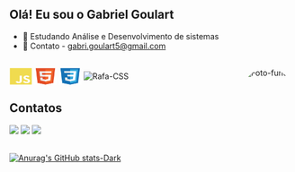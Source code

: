 ## Olá! Eu sou o Gabriel Goulart

- 🌱 Estudando Análise e Desenvolvimento de sistemas
- 💬 Contato - gabri.goulart5@gmail.com

<div style="display: inline_block"><br>
  <img align="center" alt="Rafa-Js" height="30" width="40" src="https://raw.githubusercontent.com/devicons/devicon/master/icons/javascript/javascript-plain.svg">
  <img align="center" alt="Rafa-HTML" height="30" width="40" src="https://raw.githubusercontent.com/devicons/devicon/master/icons/html5/html5-original.svg">
  <img align="center" alt="Rafa-CSS" height="30" width="40" src="https://raw.githubusercontent.com/devicons/devicon/master/icons/css3/css3-original.svg">
    <img align="center" alt="Rafa-CSS" height="30" width="40" src="https://th.bing.com/th/id/OIP.5BxsKdxSXnpkvDteJk73vQHaHa?pid=ImgDet&rs=1">

  <img align="right" alt="Foto-fundo" height="130" style="border-radius:50px;" src="https://th.bing.com/th/id/R.27a672f7b742549d76546c9b06fcefc1?rik=0PaJd9n%2f6mZa3A&pid=ImgRaw&r=0">
</div>

## Contatos
 
<div> 
  <a href="https://www.instagram.com/ga_goulartt/" target="_blank"><img src="https://img.shields.io/badge/-Instagram-%23E4405F?style=for-the-badge&logo=instagram&logoColor=white" target="_blank"></a>
  <a href = "https://mail.google.com/mail/u/0/?hl=pt-BR#inbox"><img src="https://img.shields.io/badge/-Gmail-%23333?style=for-the-badge&logo=gmail&logoColor=white" target="_blank"></a>
  <a href="https://www.linkedin.com/in/gabriel-goulart-331925236/" target="_blank"><img src="https://img.shields.io/badge/-LinkedIn-%230077B5?style=for-the-badge&logo=linkedin&logoColor=white" target="_blank"></a> 
  
</div>

<br>

[![Anurag's GitHub stats-Dark](https://github-readme-stats.vercel.app/api?username=GaGoulart&show_icons=true&theme=dark#gh-dark-mode-only)](https://github.com/anuraghazra/github-readme-stats#gh-dark-mode-only)


      
